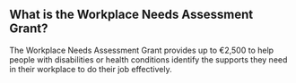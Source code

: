 ##  What is the Workplace Needs Assessment Grant?

The Workplace Needs Assessment Grant provides up to €2,500 to help people with
disabilities or health conditions identify the supports they need in their
workplace to do their job effectively.
